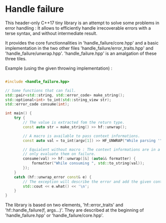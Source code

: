 
# Handle failure

This header-only C++17 tiny library is an attempt to solve some problems in error handling :
It allows to efficiently handle irrecoverable errors with a terse syntax, and without intermediate result.

It provides the core functionnalities in 'handle_failure/core.hpp' and a basic implementation in the two other files 'handle_failure/error_traits.hpp' and 'handle_failure/unwrap.hpp'. 'handle_failure.hpp' is an amalgation of these three tiles.

Example (using the given throwing implementation) :

```cpp

#include <handle_failure.hpp>

// Some functions that can fail.
std::pair<std::string, std::error_code> make_string();
std::optional<int> to_int(std::string_view str);
std::error_code consume(int);

int main() {
    try {
        // The value is extracted fom the return type.
        const auto str = make_string() >> hf::unwrap();

        // A macro is available to pass context informations.
        const auto val = to_int(argv[1]) >> HF_UNWRAP("While parsing '", str, '\'');

        // Equialent without macro : The context informations are in a lambda to
        // only evaluate them on failure.
        consume(val) >> hf::unwrap([&] (auto&& formatter) {
            formatter("While consuming ", std::to_string(val));
        });
    }
    catch (hf::unwrap_error const& e) {
        // The exception will describe the error and add the given context informations.
        std::cout << e.what() << '\n';
    }
}
```

The library is based on two elements, 'hf::error_traits<T>' and 'hf::handle_failure(f, args...)'.
They are described at the beginning of 'handle_failure.hpp' or 'handle_failure/core.hpp'.
